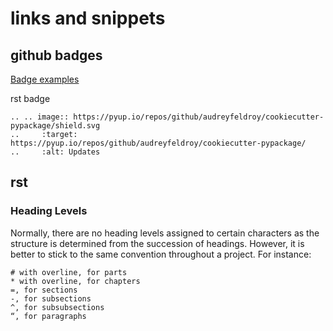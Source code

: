 # links and snippets

## github badges

[Badge examples](https://github.com/Naereen/badges)

rst badge

```text
.. .. image:: https://pyup.io/repos/github/audreyfeldroy/cookiecutter-pypackage/shield.svg
..     :target: https://pyup.io/repos/github/audreyfeldroy/cookiecutter-pypackage/
..     :alt: Updates
```

## rst

### Heading Levels

Normally, there are no heading levels assigned to certain characters as the structure is determined from the succession of headings. However, it is better to stick to the same convention throughout a project. For instance:

```text
# with overline, for parts
* with overline, for chapters
=, for sections
-, for subsections
^, for subsubsections
“, for paragraphs
```
